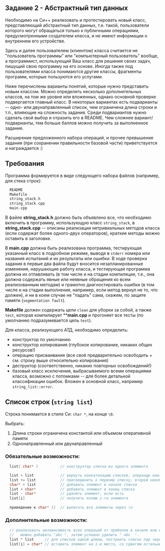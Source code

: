 ## Задание 2 - Абстрактный тип данных

Необходимо на Си++ реализовать и протестировать новый класс, представляющий 
абстрактный тип данных, т.е. такой, пользователи которого могут обращаться
только к публичными операциями, предусмотренными создателем класса, и не имеют
информации о внутреннем его устройстве.

Здесь и далее пользователем (клиентом) класса считается не "пользователь программы" или
"компьютерный пользователь" вообще, а программист, использующий Ваш класс
для решения своих задач, пишущий свою программу на его основе. 
Иногда также под пользователями класса понимаются другие классы,
фрагменты программ, которые пользуются его услугами.

Ниже перечислены варианты понятий, которые нужно представить новым классом.
Можно определить несколько дополнительных классов, на том же уровне или вложенных, 
однако основной проверке подвергается главный класс. В некоторых вариантах
есть подварианты -- одно- или двунаправленный список, чем ограничена длина строки и т.п.,
влияющие на сложность задания. Среди подвариантов нужно сделать свой выбор и отразить его в README. 
Чем сложнее вариант/подварианты, тем больше баллов можно получить за выполненное задание. 

Расширение предложенного набора операций, и прочее превышение задания 
(при сохранении правильности базовой части) приветствуется и награждается :)

## Требования

Программа формируется в виде следующего набора файлов (например, для стека строк): 
```c
  README
  Makefile
  string_stack.h
  string_stack.cpp
  main.cpp
```

В файле **string_stack.h** должно быть объявлено все, что необходимо включить в программу,
использующую класс `string_stack`, в **string_stack.cpp** -- описаны реализации нетривиальных методов класса 
(если содержат более одного-двух операторов), краткие методы можно оставить в заголовке.

В **main.cpp** должна быть реализована программа, тестирующая указанный класс в подробном режиме,
выводя в `stderr` номера или названия испытаний и их результаты или ошибки. В ходе проверки
задания в первые два файла будут вносится незапланированные изменения, нарушающие работу
класса, и тестирующая программа должна их отлавливать (в том числе и на стадии компиляции,
т.е., она должна содержать явные или неявные обращения ко всем реализованным методам)
 и грамотно диагностировать ошибки (в том числе и на стадии выполнения, например, если метод вернул
не то, что должен), и ни в коем случае не "падать" сама, скажем, по защите памяти (`segmentation fault`). 

**Makefile** должен содержать цели `clean` для уборки за собой, а также `test`,
которая компилирует ****main.cpp** и прогоняет все тесты (по умолчанию подразумевается цель `test`).

Для класса, реализующего АТД, необходимо определить: 

 * конструктор по умолчанию
 * конструктор копирования (глубокое копирование, никаких общих ресурсов!)
 * операцию присваивания (все своё предварительно освободить + см. строку выше относительно копирования)
 * деструктор (соответственно, никаких повторных освобождений!)
 * базовый класс исключения, выбрасываемого всеми операциями класса, возможно
   с потомками -- для более детальной классификации ошибок. Вложен в основной класс,
   например `string_list::error`.

## Список строк (`string list`)

  Строка понимается в стиле Си: `char *`, на конце `\0`. 

  Выбрать: 
  1) Длина строки ограничена константой или объемом оперативной памяти
  2) Однонаправленный или двунаправленный

### Обязательные возможности:
  ```cpp
    list( char* )          // конструктор списка из одного элемента

    list + list            // вернуть конкатенацию списков, операнды неизменны
    list += list           // присоединить к первому списку, второй неизменен
    char* + list           // добавить элемент в начало списка
    list + char*           // добавить элемент в конец списка
    list - char*           // удалить элемент, если есть
    list[i]                // получить копию i-го элемента
   
    приведение к char* ()  // выписать все элементы через \n
  ```

### Дополнительные возможности:
  ```cpp
    // реализовать независимость всех операций от пробелов в начале или в конце строк, т.е. 
    //   можно добавить "abc ", затем успешно удалить " abc  ".
    list * list     // для списков одной длины, построить список пар через \n, по одной строке из каждого списка
    list[i] = char* // вставить элемент на i-е место, со сдвигом остальных вперед
  ```
